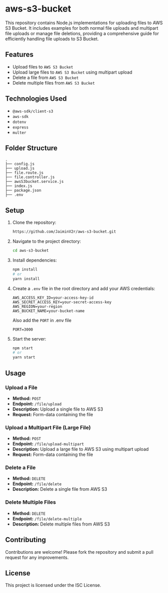 # aws-s3-bucket

This repository contains Node.js implementations for uploading files to AWS S3 Bucket. It includes examples for both normal file uploads and multipart file uploads or manage file deletions, providing a comprehensive guide for efficiently handling file uploads to S3 Bucket.

## Features

- Upload files to `AWS S3 Bucket`
- Upload large files to `AWS S3 Bucket` using multipart upload
- Delete a file from `AWS S3 Bucket`
- Delete multiple files from `AWS S3 Bucket`

## Technologies Used

- `@aws-sdk/client-s3`
- `aws-sdk`
- `dotenv`
- `express`
- `multer`

## Folder Structure

```
.
├── config.js
├── upload.js
├── file.route.js
├── file.controller.js
├── awsS3bucket.service.js
├── index.js
├── package.json
├── .env
```

## Setup

1. Clone the repository:

   ```sh
   https://github.com/JaiminV2r/aws-s3-bucket.git
   ```

2. Navigate to the project directory:

   ```sh
   cd aws-s3-bucket
   ```

3. Install dependencies:

   ```sh
   npm install
   # or
   yarn install
   ```

4. Create a `.env` file in the root directory and add your AWS credentials:

   ```
   AWS_ACCESS_KEY_ID=your-access-key-id
   AWS_SECRET_ACCESS_KEY=your-secret-access-key
   AWS_REGION=your-region
   AWS_BUCKET_NAME=your-bucket-name
   ```

   Also add the `PORT` in .env file

   ```
   PORT=3000
   ```

5. Start the server:
   ```sh
   npm start
   # or
   yarn start
   ```

## Usage

### Upload a File

- **Method:** `POST`
- **Endpoint:** `/file/upload`
- **Description:** Upload a single file to AWS S3
- **Request:** Form-data containing the file

### Upload a Multipart File (Large File)

- **Method:** `POST`
- **Endpoint:** `/file/upload-multipart`
- **Description:** Upload a large file to AWS S3 using multipart upload
- **Request:** Form-data containing the file

### Delete a File

- **Method:** `DELETE`
- **Endpoint:** `/file/delete`
- **Description:** Delete a single file from AWS S3

### Delete Multiple Files

- **Method:** `DELETE`
- **Endpoint:** `/file/delete-multiple`
- **Description:** Delete multiple files from AWS S3

## Contributing

Contributions are welcome! Please fork the repository and submit a pull request for any improvements.

## License

This project is licensed under the ISC License.
